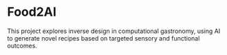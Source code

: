 # Food2AI

This project explores inverse design in computational gastronomy, using AI to generate novel recipes based on targeted sensory and functional outcomes.
